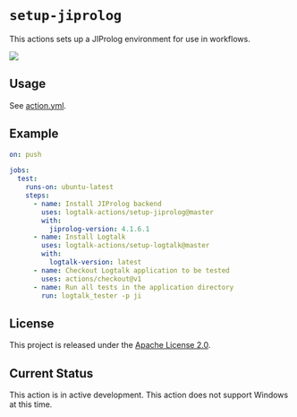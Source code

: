 # `setup-jiprolog`

This actions sets up a JIProlog environment for use in workflows.

![](https://github.com/logtalk-actions/setup-jiprolog/workflows/Test/badge.svg)

## Usage

See [action.yml](action.yml).

## Example

```yml
on: push

jobs:
  test:
    runs-on: ubuntu-latest
    steps:
      - name: Install JIProlog backend
        uses: logtalk-actions/setup-jiprolog@master
        with:
          jiprolog-version: 4.1.6.1
      - name: Install Logtalk
        uses: logtalk-actions/setup-logtalk@master
        with:
          logtalk-version: latest
      - name: Checkout Logtalk application to be tested
        uses: actions/checkout@v1
      - name: Run all tests in the application directory
        run: logtalk_tester -p ji
```

## License

This project is released under the [Apache License 2.0](LICENSE).

## Current Status

This action is in active development. This action does not support Windows at this time.
